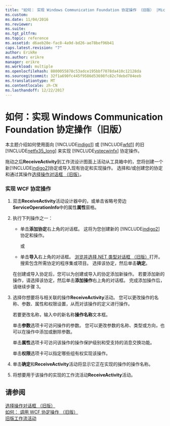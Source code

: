```yaml
---
title: "如何： 实现 Windows Communication Foundation 协定操作 （旧版） |Microsoft 文档"
ms.custom: 
ms.date: 11/04/2016
ms.reviewer: 
ms.suite: 
ms.tgt_pltfrm: 
ms.topic: reference
ms.assetid: d6aeb20e-fac8-4a9d-bd26-ae78bef96b41
caps.latest.revision: "7"
author: ErikRe
ms.author: erikre
manager: erikre
ms.workload: multiple
ms.openlocfilehash: 8800055878c53adce195bbf7078da410c12128da
ms.sourcegitcommit: 32f1a690fc445f9586d53698fc82c7debd784eeb
ms.translationtype: MT
ms.contentlocale: zh-CN
ms.lasthandoff: 12/22/2017
---
```

# <a name="how-to-implement-a-windows-communication-foundation-contract-operation-legacy"></a>如何：实现 Windows Communication Foundation 协定操作（旧版）
本主题介绍如何使用面向 [!INCLUDE[indigo1](../workflow-designer/includes/indigo1_md.md)] 或 [!INCLUDE[wfd1](../workflow-designer/includes/wfd1_md.md)] 的旧 [!INCLUDE[netfx35_long](../workflow-designer/includes/netfx35_long_md.md)] 来实现 [!INCLUDE[vstecwinfx](../workflow-designer/includes/vstecwinfx_md.md)] 协定操作。  
  
 拖动之后**ReceiveActivity**到工作流设计图面上活动从工具箱中的，您将创建一个新[!INCLUDE[indigo2](../workflow-designer/includes/indigo2_md.md)]协定或导入现有协定和实现操作。 选择和/或创建您的协定和通过其操作[选择操作对话框 （旧版）](../workflow-designer/choose-operation-dialog-box-legacy.md)。  
  
### <a name="to-implement-a-wcf-contract-operation"></a>实现 WCF 协定操作  
  
1.  双击**ReceiveActivity**活动设计器中的，或单击省略号旁边**ServiceOperationInfo**中的属性**属性**窗格。  
  
2.  执行下列操作之一：  
  
    -   单击**添加协定**右上角的对话框。 这将为您创建新的 [!INCLUDE[indigo2](../workflow-designer/includes/indigo2_md.md)] 协定和操作。  
  
         或  
  
    -   单击**导入**右上角的对话框。 [浏览并选择.NET 类型对话框 （旧版）](../workflow-designer/browse-and-select-a-dotnet-type-dialog-box-legacy.md)打开。 搜索包含所需协定的程序集或项目。 选择该协定，然后单击**确定**。  
  
     在创建或导入协定后，您可以为创建或导入的协定添加新操作。 若要添加新的操作，请选择该协定，然后单击**添加操作**右上角的对话框。 完成添加操作后，请继续步骤 3。  
  
3.  选择你想要将与相关联的操作**ReceiveActivity**活动。 您可以更改操作的名称、参数、属性和权限设置，从而对该操作的定义进行操作。  
  
     若要更改名称，输入中的新名称**操作名称**文本框。  
  
     单击**参数**选项卡可访问操作的参数。 您可以更改参数的名称、类型或方向，也可以在操作中添加或删除参数。  
  
     单击**属性**选项卡可访问该操作的操作保护级别和受支持的消息交换功能。  
  
     单击**权限**选项卡可以指定哪些组有权实现该操作。  
  
4.  单击**确定**和**ReceiveActivity**活动将显示它正在实现的操作的操作名称。  
  
5.  将想要用于该操作的实现的工作流活动**ReceiveActivity**活动。  
  
## <a name="see-also"></a>请参阅  
 [选择操作对话框 （旧版）](../workflow-designer/choose-operation-dialog-box-legacy.md)   
 [如何： 调用 WCF 协定操作 （旧版）](../workflow-designer/how-to-invoke-a-windows-communication-foundation-contract-operation-legacy.md)   
 [旧版工作流活动](../workflow-designer/legacy-workflow-activities.md)